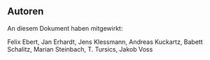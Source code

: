 Autoren
-------

An diesem Dokument haben mitgewirkt:

Felix Ebert,
Jan Erhardt,
Jens Klessmann,
Andreas Kuckartz,
Babett Schalitz,
Marian Steinbach,
T. Tursics,
Jakob Voss